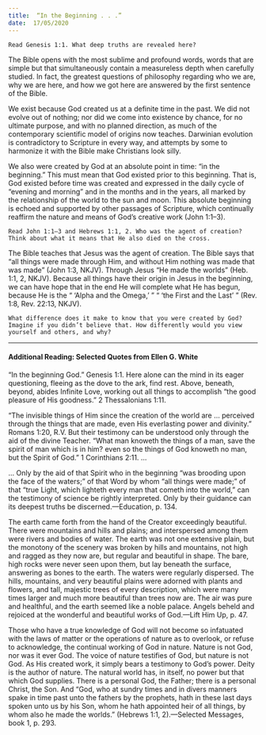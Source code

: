 ```yaml
---
title:  “In the Beginning . . .”
date:  17/05/2020
---
```


`Read Genesis 1:1. What deep truths are revealed here?`

The Bible opens with the most sublime and profound words, words that are simple but that simultaneously contain a measureless depth when carefully studied. In fact, the greatest questions of philosophy regarding who we are, why we are here, and how we got here are answered by the first sentence of the Bible.

We exist because God created us at a definite time in the past. We did not evolve out of nothing; nor did we come into existence by chance, for no ultimate purpose, and with no planned direction, as much of the contemporary scientific model of origins now teaches. Darwinian evolution is contradictory to Scripture in every way, and attempts by some to harmonize it with the Bible make Christians look silly.

We also were created by God at an absolute point in time: “in the beginning.” This must mean that God existed prior to this beginning. That is, God existed before time was created and expressed in the daily cycle of “evening and morning” and in the months and in the years, all marked by the relationship of the world to the sun and moon. This absolute beginning is echoed and supported by other passages of Scripture, which continually reaffirm the nature and means of God’s creative work (John 1:1–3).

`Read John 1:1–3 and Hebrews 1:1, 2. Who was the agent of creation? Think about what it means that He also died on the cross.`

The Bible teaches that Jesus was the agent of creation. The Bible says that “all things were made through Him, and without Him nothing was made that was made” (John 1:3, NKJV). Through Jesus “He made the worlds” (Heb. 1:1, 2, NKJV). Because all things have their origin in Jesus in the beginning, we can have hope that in the end He will complete what He has begun, because He is the “ ‘Alpha and the Omega,’ ” “ ‘the First and the Last’ ” (Rev. 1:8, Rev. 22:13, NKJV).

`What difference does it make to know that you were created by God? Imagine if you didn’t believe that. How differently would you view yourself and others, and why?`

---

#### Additional Reading: Selected Quotes from Ellen G. White

“In the beginning God.” Genesis 1:1. Here alone can the mind in its eager questioning, fleeing as the dove to the ark, find rest. Above, beneath, beyond, abides Infinite Love, working out all things to accomplish “the good pleasure of His goodness.” 2 Thessalonians 1:11.

“The invisible things of Him since the creation of the world are … perceived through the things that are made, even His everlasting power and divinity.” Romans 1:20, R.V. But their testimony can be understood only through the aid of the divine Teacher. “What man knoweth the things of a man, save the spirit of man which is in him? even so the things of God knoweth no man, but the Spirit of God.” 1 Corinthians 2:11. …

… Only by the aid of that Spirit who in the beginning “was brooding upon the face of the waters;” of that Word by whom “all things were made;” of that “true Light, which lighteth every man that cometh into the world,” can the testimony of science be rightly interpreted. Only by their guidance can its deepest truths be discerned.—Education, p. 134.

The earth came forth from the hand of the Creator exceedingly beautiful. There were mountains and hills and plains; and interspersed among them were rivers and bodies of water. The earth was not one extensive plain, but the monotony of the scenery was broken by hills and mountains, not high and ragged as they now are, but regular and beautiful in shape. The bare, high rocks were never seen upon them, but lay beneath the surface, answering as bones to the earth. The waters were regularly dispersed. The hills, mountains, and very beautiful plains were adorned with plants and flowers, and tall, majestic trees of every description, which were many times larger and much more beautiful than trees now are. The air was pure and healthful, and the earth seemed like a noble palace. Angels beheld and rejoiced at the wonderful and beautiful works of God.—Lift Him Up, p. 47.

Those who have a true knowledge of God will not become so infatuated with the laws of matter or the operations of nature as to overlook, or refuse to acknowledge, the continual working of God in nature. Nature is not God, nor was it ever God. The voice of nature testifies of God, but nature is not God. As His created work, it simply bears a testimony to God’s power. Deity is the author of nature. The natural world has, in itself, no power but that which God supplies. There is a personal God, the Father; there is a personal Christ, the Son. And “God, who at sundry times and in divers manners spake in time past unto the fathers by the prophets, hath in these last days spoken unto us by his Son, whom he hath appointed heir of all things, by whom also he made the worlds.” (Hebrews 1:1, 2).—Selected Messages, book 1, p. 293.